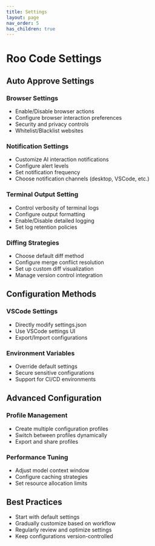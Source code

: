 ```yaml
---
title: Settings
layout: page
nav_order: 5
has_children: true
---
```


# Roo Code Settings

## Auto Approve Settings

### Browser Settings
- Enable/Disable browser actions
- Configure browser interaction preferences
- Security and privacy controls
- Whitelist/Blacklist websites

### Notification Settings
- Customize AI interaction notifications
- Configure alert levels
- Set notification frequency
- Choose notification channels (desktop, VSCode, etc.)

### Terminal Output Setting
- Control verbosity of terminal logs
- Configure output formatting
- Enable/Disable detailed logging
- Set log retention policies

### Diffing Strategies
- Choose default diff method
- Configure merge conflict resolution
- Set up custom diff visualization
- Manage version control integration

## Configuration Methods

### VSCode Settings
- Directly modify settings.json
- Use VSCode settings UI
- Export/Import configurations

### Environment Variables
- Override default settings
- Secure sensitive configurations
- Support for CI/CD environments

## Advanced Configuration

### Profile Management
- Create multiple configuration profiles
- Switch between profiles dynamically
- Export and share profiles

### Performance Tuning
- Adjust model context window
- Configure caching strategies
- Set resource allocation limits

## Best Practices
- Start with default settings
- Gradually customize based on workflow
- Regularly review and optimize settings
- Keep configurations version-controlled
